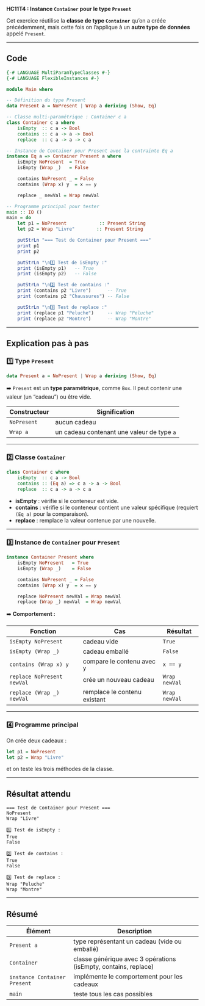  **HC11T4 : Instance `Container` pour le type `Present`** 

Cet exercice réutilise la **classe de type `Container`** qu’on a créée précédemment,
mais cette fois on l’applique à un **autre type de données** appelé `Present`.

---

## Code

```haskell
{-# LANGUAGE MultiParamTypeClasses #-}
{-# LANGUAGE FlexibleInstances #-}

module Main where

-- Définition du type Present
data Present a = NoPresent | Wrap a deriving (Show, Eq)

-- Classe multi-paramétrique : Container c a
class Container c a where
    isEmpty  :: c a -> Bool
    contains :: c a -> a -> Bool
    replace  :: c a -> a -> c a

-- Instance de Container pour Present avec la contrainte Eq a
instance Eq a => Container Present a where
    isEmpty NoPresent  = True
    isEmpty (Wrap _)   = False

    contains NoPresent _ = False
    contains (Wrap x) y  = x == y

    replace _ newVal = Wrap newVal

-- Programme principal pour tester
main :: IO ()
main = do
    let p1 = NoPresent            :: Present String
    let p2 = Wrap "Livre"        :: Present String

    putStrLn "=== Test de Container pour Present ==="
    print p1
    print p2

    putStrLn "\n1️⃣ Test de isEmpty :"
    print (isEmpty p1)   -- True
    print (isEmpty p2)   -- False

    putStrLn "\n2️⃣ Test de contains :"
    print (contains p2 "Livre")      -- True
    print (contains p2 "Chaussures") -- False

    putStrLn "\n3️⃣ Test de replace :"
    print (replace p1 "Peluche")     -- Wrap "Peluche"
    print (replace p2 "Montre")      -- Wrap "Montre"

```

---

##  Explication pas à pas

### 1️⃣ Type `Present`

```haskell
data Present a = NoPresent | Wrap a deriving (Show, Eq)
```

➡️ `Present` est un **type paramétrique**, comme `Box`.
Il peut contenir une valeur (un “cadeau”) ou être vide.

| Constructeur | Signification                              |
| ------------ | ------------------------------------------ |
| `NoPresent`  | aucun cadeau                               |
| `Wrap a`     | un cadeau contenant une valeur de type `a` |

---

### 2️⃣ Classe `Container`

```haskell
class Container c where
    isEmpty  :: c a -> Bool
    contains :: (Eq a) => c a -> a -> Bool
    replace  :: c a -> a -> c a
```

* **isEmpty** : vérifie si le conteneur est vide.
* **contains** : vérifie si le conteneur contient une valeur spécifique (requiert `(Eq a)` pour la comparaison).
* **replace** : remplace la valeur contenue par une nouvelle.

---

### 3️⃣ Instance de `Container` pour `Present`

```haskell
instance Container Present where
    isEmpty NoPresent   = True
    isEmpty (Wrap _)    = False

    contains NoPresent _ = False
    contains (Wrap x) y  = x == y

    replace NoPresent newVal = Wrap newVal
    replace (Wrap _) newVal  = Wrap newVal
```

➡️ **Comportement :**

| Fonction                   | Cas                          | Résultat      |
| -------------------------- | ---------------------------- | ------------- |
| `isEmpty NoPresent`        | cadeau vide                  | `True`        |
| `isEmpty (Wrap _)`         | cadeau emballé               | `False`       |
| `contains (Wrap x) y`      | compare le contenu avec `y`  | `x == y`      |
| `replace NoPresent newVal` | crée un nouveau cadeau       | `Wrap newVal` |
| `replace (Wrap _) newVal`  | remplace le contenu existant | `Wrap newVal` |

---

### 4️⃣ Programme principal

On crée deux cadeaux :

```haskell
let p1 = NoPresent
let p2 = Wrap "Livre"
```

et on teste les trois méthodes de la classe.

---

##  Résultat attendu

```
=== Test de Container pour Present ===
NoPresent
Wrap "Livre"

1️⃣ Test de isEmpty :
True
False

2️⃣ Test de contains :
True
False

3️⃣ Test de replace :
Wrap "Peluche"
Wrap "Montre"
```

---

##  Résumé

| Élément                      | Description                                                     |
| ---------------------------- | --------------------------------------------------------------- |
| `Present a`                  | type représentant un cadeau (vide ou emballé)                   |
| `Container`                  | classe générique avec 3 opérations (isEmpty, contains, replace) |
| `instance Container Present` | implémente le comportement pour les cadeaux                     |
| `main`                       | teste tous les cas possibles                                    |

